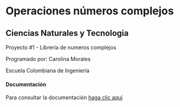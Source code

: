 # Operaciones números complejos

## Ciencias Naturales y Tecnologia

Proyecto #1 - Librería de numeros complejos

Programado por: Carolina Morales

Escuela Colombiana de Ingeniería

#### Documentación
Para consultar la documentación [haga clic aquí](http://htmlpreview.github.io/?https://github.com/CarolinaMorales1234/Operaciones-n-meros-complejos/blob/master/file:///C:/Users/carol/Documents/CNYT/numerosComplejos.html)

